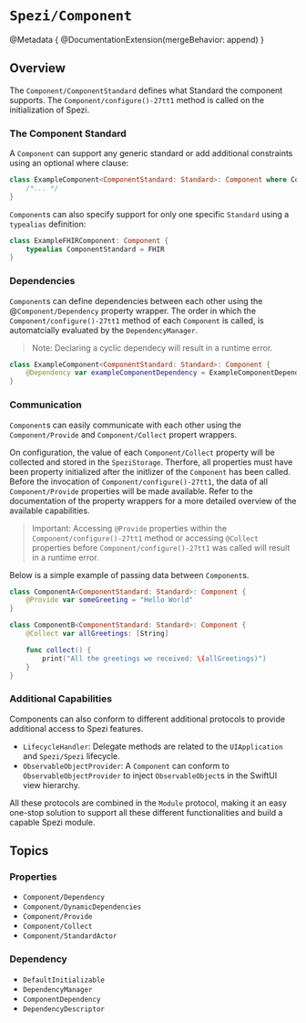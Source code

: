 # ``Spezi/Component``

<!--
                  
This source file is part of the Stanford Spezi open-source project

SPDX-FileCopyrightText: 2023 Stanford University and the project authors (see CONTRIBUTORS.md)

SPDX-License-Identifier: MIT
             
-->

@Metadata {
    @DocumentationExtension(mergeBehavior: append)
}

## Overview

The ``Component/ComponentStandard`` defines what Standard the component supports.
The ``Component/configure()-27tt1`` method is called on the initialization of Spezi.

### The Component Standard

A ``Component`` can support any generic standard or add additional constraints using an optional where clause:
```swift
class ExampleComponent<ComponentStandard: Standard>: Component where ComponentStandard: /* ... */ {
    /*... */
}
```

``Component``s can also specify support for only one specific ``Standard`` using a `typealias` definition:
```swift
class ExampleFHIRComponent: Component {
    typealias ComponentStandard = FHIR
}
```


### Dependencies

``Component``s can define dependencies between each other using the @``Component/Dependency`` property wrapper.
The order in which the ``Component/configure()-27tt1`` method of each ``Component`` is called, is automatcially
evaluated by the ``DependencyManager``.

> Note: Declaring a cyclic dependecy will result in a runtime error. 

```swift
class ExampleComponent<ComponentStandard: Standard>: Component {
    @Dependency var exampleComponentDependency = ExampleComponentDependency()
}
```

### Communication

``Component``s can easily communicate with each other using the ``Component/Provide`` and ``Component/Collect`` propert wrappers.

On configuration, the value of each ``Component/Collect`` property will be collected and stored in the ``SpeziStorage``. Therfore,
all properties must have been property initialized after the initlizer of the ``Component`` has been called.
Before the invocation of ``Component/configure()-27tt1``, the data of all ``Component/Provide`` properties will be made available.
Refer to the documentation of the property wrappers for a more detailed overview of the available capabilities.

> Important: Accessing `@Provide` properties within the ``Component/configure()-27tt1`` method or accessing `@Collect` properties before
    ``Component/configure()-27tt1`` was called will result in a runtime error. 

Below is a simple example of passing data between ``Component``s.

```swift
class ComponentA<ComponentStandard: Standard>: Component {
    @Provide var someGreeting = "Hello World"
}

class ComponentB<ComponentStandard: Standard>: Component {
    @Collect var allGreetings: [String]

    func collect() {
        print("All the greetings we received: \(allGreetings)")
    }
}
```

### Additional Capabilities

Components can also conform to different additional protocols to provide additional access to Spezi features.
- ``LifecycleHandler``: Delegate methods are related to the  `UIApplication` and ``Spezi/Spezi`` lifecycle.
- ``ObservableObjectProvider``: A ``Component`` can conform to ``ObservableObjectProvider`` to inject `ObservableObject`s in the SwiftUI view hierarchy.

All these protocols are combined in the ``Module`` protocol, making it an easy one-stop solution to support all these different functionalities and build a capable Spezi module.


## Topics

### Properties

- ``Component/Dependency``
- ``Component/DynamicDependencies``
- ``Component/Provide``
- ``Component/Collect``
- ``Component/StandardActor``

### Dependency

- ``DefaultInitializable``
- ``DependencyManager``
- ``ComponentDependency``
- ``DependencyDescriptor``


